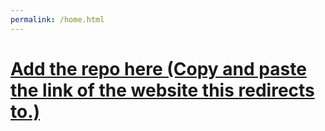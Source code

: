 ```yaml
---
permalink: /home.html
---
```


# [Add the repo here (Copy and paste the link of the website this redirects to.)](https://jdagsa.github.io)
